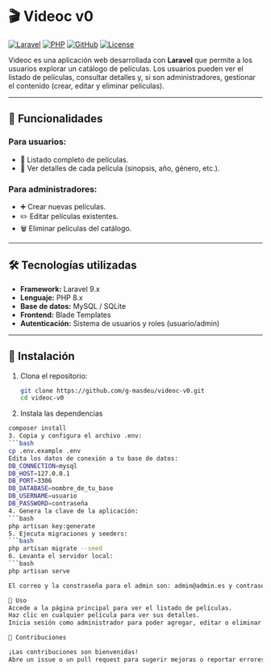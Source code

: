 # 🎬 Videoc v0

[![Laravel](https://img.shields.io/badge/Laravel-9.x-red?logo=laravel)](https://laravel.com/)
[![PHP](https://img.shields.io/badge/PHP-8.x-blue?logo=php)](https://www.php.net/)
[![GitHub](https://img.shields.io/badge/GitHub-videoc--v0-181717?logo=github)](https://github.com/g-masdeu/videoc-v0)
[![License](https://img.shields.io/badge/License-MIT-green)](LICENSE)

Videoc es una aplicación web desarrollada con **Laravel** que permite a los usuarios explorar un catálogo de películas. Los usuarios pueden ver el listado de películas, consultar detalles y, si son administradores, gestionar el contenido (crear, editar y eliminar películas).

---

## 🌟 Funcionalidades

### Para usuarios:
- 📄 Listado completo de películas.
- 🎥 Ver detalles de cada película (sinopsis, año, género, etc.).

### Para administradores:
- ➕ Crear nuevas películas.
- ✏️ Editar películas existentes.
- 🗑️ Eliminar películas del catálogo.

---

## 🛠 Tecnologías utilizadas

- **Framework:** Laravel 9.x  
- **Lenguaje:** PHP 8.x  
- **Base de datos:** MySQL / SQLite  
- **Frontend:** Blade Templates  
- **Autenticación:** Sistema de usuarios y roles (usuario/admin)  

---

## 🚀 Instalación

1. Clona el repositorio:
   ```bash
   git clone https://github.com/g-masdeu/videoc-v0.git
   cd videoc-v0
2. Instala las dependencias
  ```bash
  composer install
3. Copia y configura el archivo .env:
  ```bash
  cp .env.example .env
  Edita los datos de conexión a tu base de datos:
  DB_CONNECTION=mysql
  DB_HOST=127.0.0.1
  DB_PORT=3306
  DB_DATABASE=nombre_de_tu_base
  DB_USERNAME=usuario
  DB_PASSWORD=contraseña
4. Genera la clave de la aplicación:
  ```bash
  php artisan key:generate
5. Ejecuta migraciones y seeders:
  ```bash
  php artisan migrate --seed
6. Levanta el servidor local:
  ```bash
  php artisan serve

El correo y la constraseña para el admin son: admin@admin.es y contraseña: admin1234

📌 Uso
Accede a la página principal para ver el listado de películas.
Haz clic en cualquier película para ver sus detalles.
Inicia sesión como administrador para poder agregar, editar o eliminar películas.

🤝 Contribuciones

¡Las contribuciones son bienvenidas!
Abre un issue o un pull request para sugerir mejoras o reportar errores.
